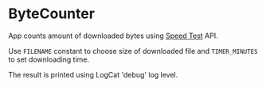 # ByteCounter

App counts amount of downloaded bytes using [Speed Test](http://speedtest.tele2.net/ "Speed Test") API.

Use ```FILENAME``` constant to choose size of downloaded file and ```TIMER_MINUTES``` to set downloading time.

The result is printed using LogCat 'debug' log level.
